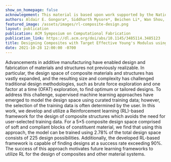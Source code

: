 ```yaml
---
show_on_homepage: false
acknowlegement: This material is based upon work supported by the National Science Foundation under Grant No. 1813319, the Alfred P. Sloan Foundation: Sloan Research Fellowship, Google LLC, the Boston University Rafik B. Hariri Institute for Computing and Computational Science and Engineering (2017-10-005), and the U.S. Army CCDC Soldier Center (contract W911QY2020002).
authors: Aldair E. Gongora*, Siddharth Mysore*, Beichen Li*, Wan Shou, Wojciech Matusik, Elise F. Morgan, Keith A. Brown, Emily Whiting
featured_image: /assets/images/rl-composite-design.png
layout: publication
publication: ACM Symposium on Computational Fabrication
publication_link: https://dl.acm.org/doi/abs/10.1145/3485114.3485123
title: Designing Composites with Target Effective Young's Modulus using Reinforcement Learning
date: 2021-10-28 12:00:00 -0700
---
```


Advancements in additive manufacturing have enabled design and fabrication of materials and structures not previously realizable. In particular, the design space of composite materials and structures has vastly expanded, and the resulting size and complexity has challenged traditional design methodologies, such as brute force exploration and one factor at a time (OFAT) exploration, to find optimum or tailored designs. To address this challenge, supervised machine learning approaches have emerged to model the design space using curated training data; however, the selection of the training data is often determined by the user. In this work, we develop and utilize a Reinforcement learning (RL)-based framework for the design of composite structures which avoids the need for user-selected training data. For a 5×5 composite design space comprised of soft and compliant blocks of constituent material, we find that using this approach, the model can be trained using 2.78% of the total design space consists of 225 design possibilities. Additionally, the developed RL-based framework is capable of finding designs at a success rate exceeding 90%. The success of this approach motivates future learning frameworks to utilize RL for the design of composites and other material systems.
